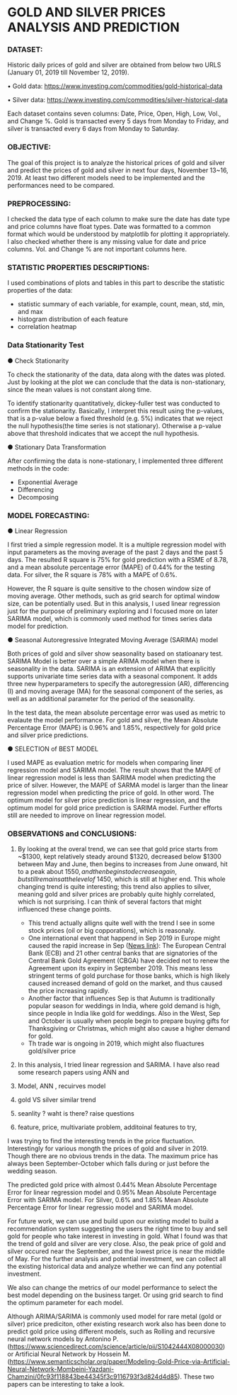 # GOLD AND SILVER PRICES ANALYSIS AND PREDICTION

### DATASET:

Historic daily prices of gold and silver are obtained from below two URLS (January 01, 2019 till November 12, 2019). 

• Gold data: https://www.investing.com/commodities/gold-historical-data

• Silver data: https://www.investing.com/commodities/silver-historical-data

Each dataset contains seven columns: Date, Price, Open, High, Low, Vol., and Change %. Gold is transacted every 5 days from Monday to Friday, and silver is transacted every 6 days from Monday to Saturday.

### OBJECTIVE:

The goal of this project is to analyze the historical prices of gold and silver and predict the prices of gold and silver in next four days, November 13~16, 2019. At least two different models need to be implemented and the performances need to be compared.

### PREPROCESSING:

I checked the data type of each column to make sure the date has date type and price columns have float types. Date was formatted to a common format which would be understood by matplotlib for plotting it appropriately. I also checked whether there is any missing value for date and price columns. Vol. and Change % are not important columns here.  

### STATISTIC PROPERTIES DESCRIPTIONS:

I used combinations of plots and tables in this part to describe the statistic properties of the data:  
  - statistic summary of each variable, for example, count, mean, std, min, and max
  - histogram distribution of each feature 
  - correlation heatmap  

### Data Stationarity Test 

● Check Stationarity

To check the stationarity of the data, data along with the dates was ploted. Just by looking at the plot we can conclude that the data is non-stationary, since the mean values is not constant along time.

To identify stationarity quantitatively, dickey-fuller test was conducted to confirm the stationarity. Basically, I interpret this result using the p-values, that is a p-value below a fixed threshold (e.g. 5%) indicates that we reject the null hypothesis(the time series is not stationary). Otherwise a p-value above that threshold indicates that we accept the null hypothesis.

● Stationary Data Transformation

After confirming the data is none-stationary, I implemented three different methods in the code: 
  - Exponential Average 
  - Differencing 
  - Decomposing

### MODEL FORECASTING:

● Linear Regression

I  first tried a simple regression model. It is a multiple regression model with input parameters as the moving average of the past 2 days and the past 5 days. The resulted R square is 75% for gold prediction with a RSME of 8.78, and a mean absolute percentage error (MAPE) of 0.44% for the testing data. For silver, the R square is 78% with a MAPE of 0.6%. 

However, the R square is quite sensitive to the chosen window size of moving average. Other methods, such as grid search for optimal window size, can be potentially used. But in this analysis, I used linear regression just for the purpose of preliminary exploring and I focused more on later SARIMA model, which is commonly used method for times series data model for prediction. 

● Seasonal Autoregressive Integrated Moving Average (SARIMA) model

Both prices of gold and silver show seasonality based on statioanary test. SARIMA Model is better over a simple ARIMA model when there is seasonality in the data. SARIMA is an extension of ARIMA that explicitly supports univariate time series data with a seasonal component. It adds three new hyperparameters to specify the autoregression (AR), differencing (I) and moving average (MA) for the seasonal component of the series, as well as an additional parameter for the period of the seasonality. 

In the test data, the mean absolute percentage error was used as metric to evalaute the model performance. For gold and silver, the Mean Absolute Percentage Error (MAPE) is 0.96% and 1.85%, respectively for gold price and silver price predictions. 

● SELECTION of BEST MODEL

I used MAPE as evaluation metric for models when comparing liner regression model and SARIMA model. The result shows that the MAPE of linear regression model is less than SARIMA model when predicting the price of silver. However, the MAPE of SARMA model is larger than the linear regression model when predicting the price of gold. In other word. The optimum model for silver price prediction is linear regression, and the optimum model for gold price prediction is SARIMA model. Further efforts still are needed to improve on linear regression model. 

### OBSERVATIONS and CONCLUSIONS:

1. By looking at the overal trend, we can see that gold price starts from ~$1300, kept relatively steady around $1320, decreased below $1300 between May and June, then begins to increases from June onward, hit to a peak about $1550, and then begins to decrease again, but still remains at the level of ~$1450, which is still at higher end. This whole changing trend is quite interesting; this trend also applies to silver, meaning gold and silver prices are probably quite highly correlated, which is not surprising. I can think of several factors that might influenced these change points. 
   - This trend actually alligns quite well with the trend I see in some stock prices (oil or big copporations), which is reasonaly. 
   - One international event that happend in Sep 2019 in Europe might caused the rapid increase in Sep ([News link](https://www.ecb.europa.eu/press/pr/date/2019/html/ecb.pr190726_1~3eaf64db9d.en.html)): The European Central Bank (ECB) and 21 other central banks that are signatories of the Central Bank Gold Agreement (CBGA) have decided not to renew the Agreement upon its expiry in September 2019. This means less stringent terms of gold purchase for those banks, which is high likely caused increased demand of gold on the market, and thus caused the price increasing rapidly.
   - Another factor that influences Sep is that Autumn is traditionally popular season for weddings in India, where gold demand is high, since people in India like gold for weddings. Also in the West, Sep and October is usually when people begin to prepare buying gifts for Thanksgiving or Christmas, which might also cause a higher demand for gold. 
   - Th trade war is ongoing in 2019, which might also fluactures gold/silver price 

2. In this analysis, I tried linear regression and SARIMA. I have also read some research papers using ANN and 
2. Model, ANN , recuirves model 
3. gold VS silver similar trend 
4. seanlity ? waht is there?  raise questions 
5. feature, price, multivariate problem, additoinal features to try, 

I was trying to find the interesting trends in the price fluctuation. Interestingly for various mongth the prices of gold and silver in 2019. Though there are no obvious trends in the data. The maximum price has always been September-October which falls during or just before the wedding season.

The predicted gold price with almost 0.44% Mean Absolute Percentage Error for linear regression model and 0.95% Mean Absolute Percentage Error with SARIMA model. For Silver, 0.6% and 1.85% Mean Absolute Percentage Error for linear regressio model and SARIMA model.

For future work, we can use and build upon our existing model to build a recommendation system suggesting the users the right time to buy and sell gold for people who take interest in investing in gold. What I found was that the trend of gold and silver are very close. Also, the peak price of gold and silver occured near the September, and the lowest price is near the middle of May. For the further analysis and potential investment, we can collect all the existing historical data and analyze whether we can find any potential investment.

We also can change the metrics of our model performance to select the best model depending on the business target. Or using grid search to find the optimum parameter for each model. 

Although ARIMA/SARIMA is commonly used model for rare metal (gold or silver) price prediciton, other existing research work also has been done to predict gold price using different models, such as Rolling and recursive neural network models by Antonino P. (https://www.sciencedirect.com/science/article/pii/S1042444X08000030) or Artificial Neural Network by Hossein M. (https://www.semanticscholar.org/paper/Modeling-Gold-Price-via-Artificial-Neural-Network-Mombeini-Yazdani-Chamzini/0fc93f118843be44345f3c9116793f3d824d4d85). These two papers can be interesting to take a look. 
